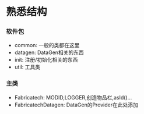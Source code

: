 # 熟悉结构
### 软件包
- common: 一般的类都在这里
- datagen: DataGen相关的东西
- init: 注册/初始化相关的东西
- util: 工具类
### 主类
- Fabricatech: MODID,LOGGER,创造物品栏,asId()...
- FabricatechDatagen: DataGen的Provider在此处添加